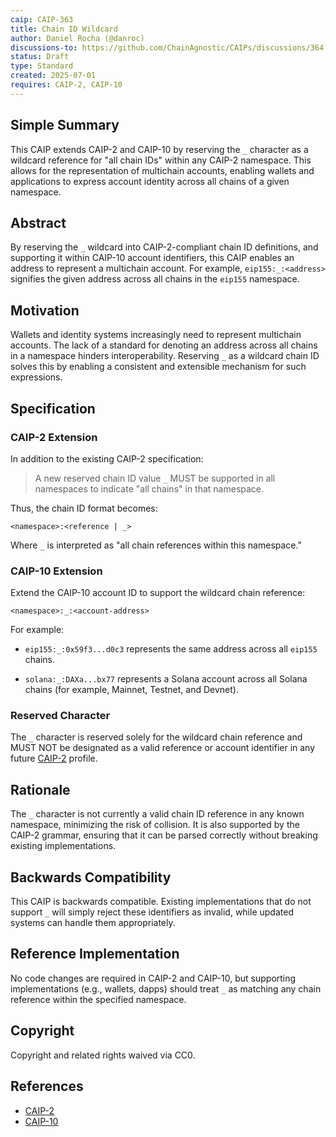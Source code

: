 ```yaml
---
caip: CAIP-363
title: Chain ID Wildcard
author: Daniel Rocha (@danroc)
discussions-to: https://github.com/ChainAgnostic/CAIPs/discussions/364
status: Draft
type: Standard
created: 2025-07-01
requires: CAIP-2, CAIP-10
---
```


## Simple Summary

This CAIP extends CAIP-2 and CAIP-10 by reserving the `_` character as a
wildcard reference for "all chain IDs" within any CAIP-2 namespace. This allows
for the representation of multichain accounts, enabling wallets and
applications to express account identity across all chains of a given
namespace.

## Abstract

By reserving the `_` wildcard into CAIP-2-compliant chain ID definitions, and
supporting it within CAIP-10 account identifiers, this CAIP enables an address
to represent a multichain account. For example, `eip155:_:<address>` signifies
the given address across all chains in the `eip155` namespace.

## Motivation

Wallets and identity systems increasingly need to represent multichain
accounts. The lack of a standard for denoting an address across all chains in a
namespace hinders interoperability. Reserving `_` as a wildcard chain ID solves
this by enabling a consistent and extensible mechanism for such expressions.

## Specification

### CAIP-2 Extension

In addition to the existing CAIP-2 specification:

> A new reserved chain ID value `_` MUST be supported in all namespaces to
> indicate "all chains" in that namespace.

Thus, the chain ID format becomes:

```text
<namespace>:<reference | _>
```

Where `_` is interpreted as "all chain references within this namespace."

### CAIP-10 Extension

Extend the CAIP-10 account ID to support the wildcard chain reference:

```text
<namespace>:_:<account-address>
```

For example:

- `eip155:_:0x59f3...d0c3` represents the same address across all `eip155`
  chains.

- `solana:_:DAXa...bx77` represents a Solana account across all Solana chains
  (for example, Mainnet, Testnet, and Devnet).

### Reserved Character

The `_` character is reserved solely for the wildcard chain reference and MUST
NOT be designated as a valid reference or account identifier in any future [CAIP-2] profile.

## Rationale

The `_` character is not currently a valid chain ID reference in any known
namespace, minimizing the risk of collision. It is also supported by the CAIP-2
grammar, ensuring that it can be parsed correctly without breaking existing
implementations.

## Backwards Compatibility

This CAIP is backwards compatible. Existing implementations that do not
support `_` will simply reject these identifiers as invalid, while updated
systems can handle them appropriately.

## Reference Implementation

No code changes are required in CAIP-2 and CAIP-10, but supporting
implementations (e.g., wallets, dapps) should treat `_` as matching any chain
reference within the specified namespace.

## Copyright

Copyright and related rights waived via CC0.

## References

- [CAIP-2]
- [CAIP-10]

[CAIP-2]: https://chainagnostic.org/CAIPs/caip-2
[CAIP-10]: https://chainagnostic.org/CAIPs/caip-10

